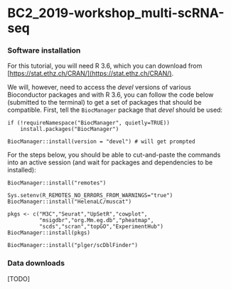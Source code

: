 # BC2_2019-workshop_multi-scRNA-seq

### Software installation

For this tutorial, you will need R 3.6, which you can download from [https://stat.ethz.ch/CRAN/](https://stat.ethz.ch/CRAN/).

We will, however, need to access the *devel* versions of various Bioconductor packages and with R 3.6, you can follow the code below (submitted to the terminal) to get a set of packages that should be compatible.  First, tell the `BiocManager` package that *devel* should be used:

```
if (!requireNamespace("BiocManager", quietly=TRUE))
    install.packages("BiocManager")

BiocManager::install(version = "devel") # will get prompted
```

For the steps below, you should be able to cut-and-paste the commands into an active session (and wait for packages and dependencies to be installed):
```
BiocManager::install("remotes")

Sys.setenv(R_REMOTES_NO_ERRORS_FROM_WARNINGS="true")
BiocManager::install("HelenaLC/muscat")

pkgs <- c("M3C","Seurat","UpSetR","cowplot",
          "msigdbr","org.Mm.eg.db","pheatmap",
          "scds","scran","topGO","ExperimentHub")
BiocManager::install(pkgs)

BiocManager::install("plger/scDblFinder")
```

### Data downloads

[TODO]
